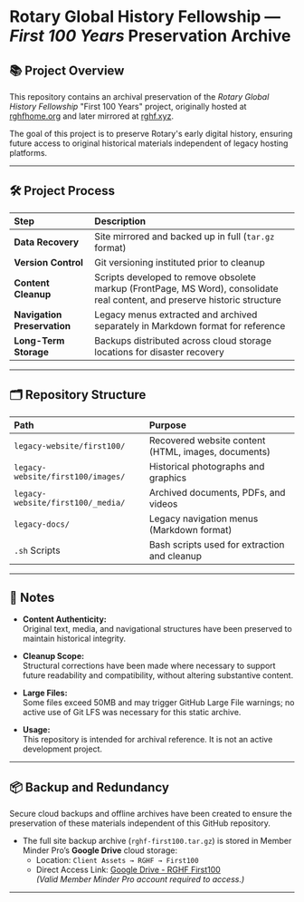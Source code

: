 # Rotary Global History Fellowship — *First 100 Years* Preservation Archive

## 📚 Project Overview

This repository contains an archival preservation of the *Rotary Global History Fellowship* "First 100 Years" project, originally hosted at [rghfhome.org](http://www.rghfhome.org) and later mirrored at [rghf.xyz](http://www.rghf.xyz).

The goal of this project is to preserve Rotary's early digital history, ensuring future access to original historical materials independent of legacy hosting platforms.

---

## 🛠️ Project Process

| Step | Description |
|:---|:---|
| **Data Recovery** | Site mirrored and backed up in full (`tar.gz` format) |
| **Version Control** | Git versioning instituted prior to cleanup |
| **Content Cleanup** | Scripts developed to remove obsolete markup (FrontPage, MS Word), consolidate real content, and preserve historic structure |
| **Navigation Preservation** | Legacy menus extracted and archived separately in Markdown format for reference |
| **Long-Term Storage** | Backups distributed across cloud storage locations for disaster recovery |

---

## 🗂️ Repository Structure

| Path | Purpose |
|:---|:---|
| `legacy-website/first100/` | Recovered website content (HTML, images, documents) |
| `legacy-website/first100/images/` | Historical photographs and graphics |
| `legacy-website/first100/_media/` | Archived documents, PDFs, and videos |
| `legacy-docs/` | Legacy navigation menus (Markdown format) |
| `.sh` Scripts | Bash scripts used for extraction and cleanup |

---

## 🚨 Notes

- **Content Authenticity:**  
  Original text, media, and navigational structures have been preserved to maintain historical integrity.

- **Cleanup Scope:**  
  Structural corrections have been made where necessary to support future readability and compatibility, without altering substantive content.

- **Large Files:**  
  Some files exceed 50MB and may trigger GitHub Large File warnings; no active use of Git LFS was necessary for this static archive.

- **Usage:**  
  This repository is intended for archival reference. It is not an active development project.

---

## 📦 Backup and Redundancy

Secure cloud backups and offline archives have been created to ensure the preservation of these materials independent of this GitHub repository.

- The full site backup archive (`rghf-first100.tar.gz`) is stored in Member Minder Pro’s **Google Drive** cloud storage:
  - Location: `Client Assets → RGHF → First100`
  - Direct Access Link: [Google Drive - RGHF First100](https://drive.google.com/drive/folders/1zjD42jTIJaFO6XnpUsNbnEwfZKCTPRhQ)  
    *(Valid Member Minder Pro account required to access.)*

---

